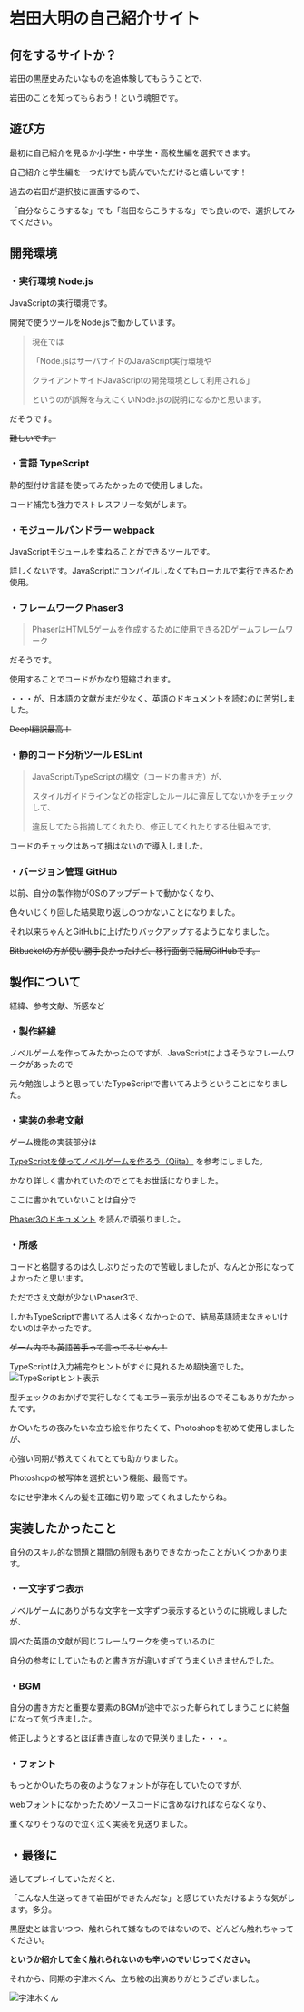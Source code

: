 # 岩田大明の自己紹介サイト

## 何をするサイトか？
岩田の黒歴史みたいなものを追体験してもらうことで、

岩田のことを知ってもらおう！という魂胆です。

## 遊び方
最初に自己紹介を見るか小学生・中学生・高校生編を選択できます。

自己紹介と学生編を一つだけでも読んでいただけると嬉しいです！

過去の岩田が選択肢に直面するので、

「自分ならこうするな」でも「岩田ならこうするな」でも良いので、選択してみてください。

## 開発環境
### ・実行環境 Node.js
JavaScriptの実行環境です。

開発で使うツールをNode.jsで動かしています。

>現在では
>
>「Node.jsはサーバサイドのJavaScript実行環境や
>
>クライアントサイドJavaScriptの開発環境として利用される」
>
>というのが誤解を与えにくいNode.jsの説明になるかと思います。

だそうです。

~~難しいです。~~
### ・言語 TypeScript
静的型付け言語を使ってみたかったので使用しました。

コード補完も強力でストレスフリーな気がします。
### ・モジュールバンドラー webpack
JavaScriptモジュールを束ねることができるツールです。

詳しくないです。JavaScriptにコンパイルしなくてもローカルで実行できるため使用。
### ・フレームワーク Phaser3
>PhaserはHTML5ゲームを作成するために使用できる2Dゲームフレームワーク

だそうです。

使用することでコードがかなり短縮されます。

・・・が、日本語の文献がまだ少なく、英語のドキュメントを読むのに苦労しました。

~~Deepl翻訳最高！~~
### ・静的コード分析ツール ESLint
>JavaScript/TypeScriptの構文（コードの書き方）が、
>
>スタイルガイドラインなどの指定したルールに違反してないかをチェックして、
>
>違反してたら指摘してくれたり、修正してくれたりする仕組みです。

コードのチェックはあって損はないので導入しました。
### ・バージョン管理 GitHub
以前、自分の製作物がOSのアップデートで動かなくなり、

色々いじくり回した結果取り返しのつかないことになりました。

それ以来ちゃんとGitHubに上げたりバックアップするようになりました。

~~Bitbucketの方が使い勝手良かったけど、移行面倒で結局GitHubです。~~

## 製作について
経緯、参考文献、所感など

### ・製作経緯
ノベルゲームを作ってみたかったのですが、JavaScriptによさそうなフレームワークがあったので

元々勉強しようと思っていたTypeScriptで書いてみようということになりました。

### ・実装の参考文献
ゲーム機能の実装部分は

[TypeScriptを使ってノベルゲームを作ろう（Qiita）](https://qiita.com/non_cal/items/622108030aa2e516260c)
を参考にしました。

かなり詳しく書かれていたのでとてもお世話になりました。

ここに書かれていないことは自分で

[Phaser3のドキュメント](https://photonstorm.github.io/phaser3-docs/index.html)
を読んで頑張りました。

### ・所感
コードと格闘するのは久しぶりだったので苦戦しましたが、なんとか形になってよかったと思います。

ただでさえ文献が少ないPhaser3で、

しかもTypeScriptで書いてる人は多くなかったので、結局英語読まなきゃいけないのは辛かったです。

~~ゲーム内でも英語苦手って言ってるじゃん！~~

TypeScriptは入力補完やヒントがすぐに見れるため超快適でした。
![TypeScriptヒント表示](https://pbs.twimg.com/media/FQwFyBxaUAEZmVO?format=jpg&name=large)

型チェックのおかげで実行しなくてもエラー表示が出るのでそこもありがたかったです。

か○いたちの夜みたいな立ち絵を作りたくて、Photoshopを初めて使用しましたが、

心強い同期が教えてくれてとても助かりました。

Photoshopの被写体を選択という機能、最高です。

なにせ宇津木くんの髪を正確に切り取ってくれましたからね。

## 実装したかったこと
自分のスキル的な問題と期間の制限もありできなかったことがいくつかあります。

### ・一文字ずつ表示
ノベルゲームにありがちな文字を一文字ずつ表示するというのに挑戦しましたが、

調べた英語の文献が同じフレームワークを使っているのに

自分の参考にしていたものと書き方が違いすぎてうまくいきませんでした。

### ・BGM
自分の書き方だと重要な要素のBGMが途中でぶった斬られてしまうことに終盤になって気づきました。

修正しようとするとほぼ書き直しなので見送りました・・・。

### ・フォント
もっとか○いたちの夜のようなフォントが存在していたのですが、

webフォントになかったためソースコードに含めなければならなくなり、

重くなりそうなので泣く泣く実装を見送りました。

## ・最後に
通してプレイしていただくと、

「こんな人生送ってきて岩田ができたんだな」と感じていただけるような気がします。多分。

黒歴史とは言いつつ、触れられて嫌なものではないので、どんどん触れちゃってください。

**というか紹介して全く触れられないのも辛いのでいじってください。**

それから、同期の宇津木くん、立ち絵の出演ありがとうございました。

![宇津木くん](https://pbs.twimg.com/media/FQsBRVsagAA2ovf?format=png&name=900x900)

